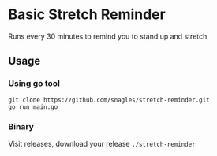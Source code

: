 # Basic Stretch Reminder
Runs every 30 minutes to remind you to stand up and stretch.

## Usage
### Using go tool
```
git clone https://github.com/snagles/stretch-reminder.git
go run main.go
```

### Binary
Visit releases, download your release
`./stretch-reminder`

